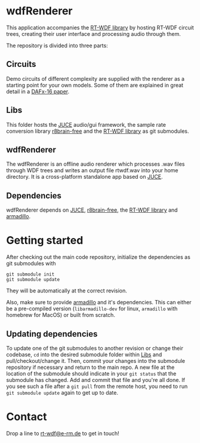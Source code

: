 # wdfRenderer
This application accompanies the [RT-WDF library](https://github.com/RT-WDF/rt-wdf_lib) by hosting RT-WDF circuit trees, creating their user interface and processing audio through them.

The repository is divided into three parts:

## Circuits
Demo circuits of different complexity are supplied with the renderer as a starting point for your own models. Some of them are explained in great detail in a [DAFx-16 paper](https://github.com/RT-WDF/rt-wdf_lib/tree/master/Documentation/40-DAFx-16_paper_35-PN.pdf). 

## Libs
This folder hosts the [JUCE](https://github.com/julianstorer/JUCE) audio/gui framework, the sample rate conversion library [r8brain-free](https://github.com/avaneev/r8brain-free-src) and the [RT-WDF library](https://github.com/RT-WDF/rt-wdf_lib) as git submodules.

## wdfRenderer
The wdfRenderer is an offline audio renderer which processes .wav files through WDF trees and writes an output file rtwdf.wav into your home directory. It is a cross-platform standalone app based on [JUCE](https://github.com/julianstorer/JUCE).
    
## Dependencies
wdfRenderer depends on [JUCE](https://github.com/julianstorer/JUCE), [r8brain-free](https://github.com/avaneev/r8brain-free-src), the [RT-WDF library](https://github.com/RT-WDF/rt-wdf_lib) and [armadillo](http://arma.sourceforge.net/).

# Getting started
After checking out the main code repository, initialize the dependencies as git submodules with 

```
git submodule init
git submodule update
```

They will be automatically at the correct revision.

Also, make sure to provide [armadillo](http://arma.sourceforge.net/) and it's dependencies. This can either be a pre-compiled version (`libarmadillo-dev` for linux, `armadillo` with homebrew for MacOS) or built from scratch.

## Updating dependencies
To update one of the git submodules to another revision or change their codebase, `cd` into the desired submodule folder within [Libs](/Libs) and pull/checkout/change it.
Then, commit your changes into the submodule repository if necessary and return to the main repo. A new file at the location of the submodule should indicate in your `git status` that the submodule has changed. Add and commit that file and you're all done.
If you see such a file after a `git pull` from the remote host, you need to run `git submodule update` again to get up to date.

# Contact
Drop a line to rt-wdf@e-rm.de to get in touch!
